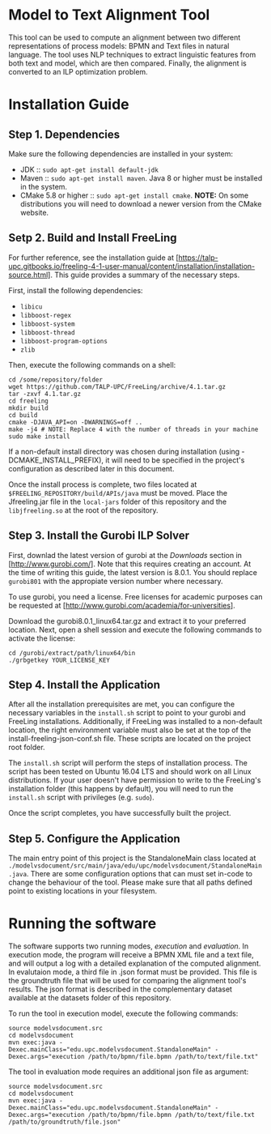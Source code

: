 # Model to Text Alignment Tool

This tool can be used to compute an alignment between two different representations of process models: BPMN and Text files in natural language. The tool uses NLP techniques to extract linguistic features from both text and model, which are then compared. Finally, the alignment is converted to an ILP optimization problem.

# Installation Guide

## Step 1. Dependencies

Make sure the following dependencies are installed in your system:

- JDK :: `sudo apt-get install default-jdk`
- Maven :: `sudo apt-get install maven`. Java 8 or higher must be installed in the system.
- CMake 5.8 or higher :: `sudo apt-get install cmake`. **NOTE:** On some distributions you will need to download a newer version from the CMake website.

## Setp 2. Build and Install FreeLing

For further reference, see the installation guide at [https://talp-upc.gitbooks.io/freeling-4-1-user-manual/content/installation/installation-source.html]. This guide provides a summary of the necessary steps.

First, install the following dependencies:

- `libicu`
- `libboost-regex`
- `libboost-system`
- `libboost-thread`
- `libboost-program-options`
- `zlib`

Then, execute the following commands on a shell:

```
cd /some/repository/folder
wget https://github.com/TALP-UPC/FreeLing/archive/4.1.tar.gz
tar -zxvf 4.1.tar.gz
cd freeling
mkdir build
cd build
cmake -DJAVA_API=on -DWARNINGS=off ..
make -j4 # NOTE: Replace 4 with the number of threads in your machine
sudo make install 
```

If a non-default install directory was chosen during installation (using -DCMAKE\_INSTALL\_PREFIX), it will need to be specified in the project's configuration as described later in this document. 

Once the install process is complete, two files located at `$FREELING_REPOSITORY/build/APIs/java` must be moved. Place the Jfreeling.jar file in the `local-jars` folder of this repository and the `libjfreeling.so` at the root of the repository.

## Step 3. Install the Gurobi ILP Solver

First, downlad the latest version of gurobi at the *Downloads* section in [http://www.gurobi.com/]. Note that this requires creating an account. At the time of writing this guide, the latest version is 8.0.1. You should replace `gurobi801` with the appropiate version number where necessary. 

To use gurobi, you need a license. Free licenses for academic purposes can be requested at [http://www.gurobi.com/academia/for-universities].

Download the gurobi8.0.1_linux64.tar.gz and extract it to your preferred location. Next, open a shell session and execute the following commands to activate the license:

```
cd /gurobi/extract/path/linux64/bin
./grbgetkey YOUR_LICENSE_KEY

```

## Step 4. Install the Application

After all the installation prerequisites are met, you can configure the necessary variables in the `install.sh` script to point to your gurobi and FreeLing installations. Additionally, if FreeLing was installed to a non-default location, the right environment variable must also be set at the top of the install-freeling-json-conf.sh file. These scripts are located on the project root folder.

The `install.sh` script will perform the steps of installation process. The script has been tested on Ubuntu 16.04 LTS and should work on all Linux distributions. If your user doesn't have permission to write to the FreeLing's installation folder (this happens by default), you will need to run the `install.sh` script with privileges (e.g. `sudo`). 

Once the script completes, you have successfully built the project.

## Step 5. Configure the Application

The main entry point of this project is the StandaloneMain class located at `./modelvsdocument/src/main/java/edu/upc/modelvsdocument/StandaloneMain.java`. There are some configuration options that can must set in-code to change the behaviour of the tool. Please make sure that all paths defined point to existing locations in your filesystem.

# Running the software

The software supports two running modes, *execution* and *evaluation*. In execution mode, the program will receive a BPMN XML file and a text file, and will output a log with a detailed explanation of the computed alignment. In evalutaion mode, a third file in .json format must be provided. This file is the groundtruth file that will be used for comparing the alignment tool's results. The json format is described in the complementary dataset available at the datasets folder of this repository.

To run the tool in execution model, execute the following commands:

```
source modelvsdocument.src
cd modelvsdocument 
mvn exec:java -Dexec.mainClass="edu.upc.modelvsdocument.StandaloneMain" -Dexec.args="execution /path/to/bpmn/file.bpmn /path/to/text/file.txt"
```

The tool in evaluation mode requires an additional json file as argument:

```
source modelvsdocument.src
cd modelvsdocument 
mvn exec:java -Dexec.mainClass="edu.upc.modelvsdocument.StandaloneMain" -Dexec.args="execution /path/to/bpmn/file.bpmn /path/to/text/file.txt /path/to/groundtruth/file.json"
```
